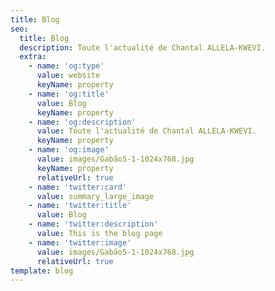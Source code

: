 ```yaml
---
title: Blog
seo:
  title: Blog
  description: Toute l'actualité de Chantal ALLELA-KWEVI.
  extra:
    - name: 'og:type'
      value: website
      keyName: property
    - name: 'og:title'
      value: Blog
      keyName: property
    - name: 'og:description'
      value: Toute l'actualité de Chantal ALLELA-KWEVI.
      keyName: property
    - name: 'og:image'
      value: images/Gabão5-1-1024x768.jpg
      keyName: property
      relativeUrl: true
    - name: 'twitter:card'
      value: summary_large_image
    - name: 'twitter:title'
      value: Blog
    - name: 'twitter:description'
      value: This is the blog page
    - name: 'twitter:image'
      value: images/Gabão5-1-1024x768.jpg
      relativeUrl: true
template: blog
---
```

